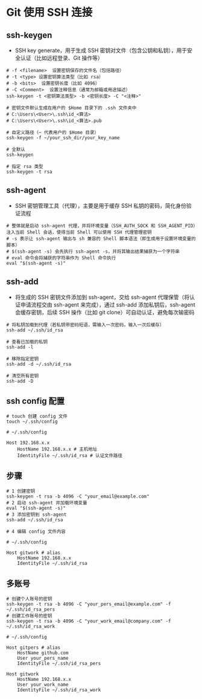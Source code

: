
# Git 使用 SSH 连接

## ssh-keygen
- SSH key generate，用于生成 SSH 密钥对文件（包含公钥和私钥），用于安全认证（比如远程登录、Git 操作等）
```shell
# -f <filename>  设置密钥保存的文件名（包括路径）
# -t <type> 设置密钥算法类型（比如 rsa）
# -b <bits>  设置密钥长度（比如 4096）
# -C <Comment>  设置注释信息（通常为邮箱或用途描述）
ssh-keygen -t <密钥算法类型> -b <密钥长度> -C "<注释>"

# 密钥文件默认生成在用户的 $Home 目录下的 .ssh 文件夹中
# C:\Users\<User>\.ssh\id_<算法>
# C:\Users\<User>\.ssh\id_<算法>.pub

# 自定义路径（~ 代表用户的 $Home 目录）
ssh-keygen -f ~/your_ssh_dir/your_key_name

# 全默认
ssh-keygen

# 指定 rsa 类型
ssh-keygen -t rsa
```

## ssh-agent
- SSH 密钥管理工具（代理），主要是用于缓存 SSH 私钥的密码，简化身份验证流程
```shell
# 整体就是启动 ssh-agent 代理，并将环境变量（SSH_AUTH_SOCK 和 SSH_AGENT_PID）注入当前 Shell 会话，使得当前 Shell 可以使用 SSH 代理管理密钥
# -s 表示让 ssh-agent 输出与 sh 兼容的 Shell 脚本语法（即生成用于设置环境变量的脚本）
# $(ssh-agent -s) 会先执行 ssh-agent -s，并将其输出结果捕获为一个字符串
# eval 命令会将捕获的字符串作为 Shell 命令执行
eval "$(ssh-agent -s)"
```

## ssh-add
- 将生成的 SSH 密钥文件添加到 ssh-agent，交给 ssh-agent 代理保管（将认证申请流程交由 ssh-agent 来完成），通过 ssh-add 添加私钥后，ssh-agent 会缓存密钥，后续 SSH 操作（比如 git clone）可自动认证，避免每次输密码
```shell
# 将私钥加载到代理（若私钥带密码短语，需输入一次密码，输入一次后缓存）
ssh-add ~/.ssh/id_rsa

# 查看已加载的私钥
ssh-add -l

# 移除指定密钥
ssh-add -d ~/.ssh/id_rsa

# 清空所有密钥
ssh-add -D
```

## ssh config 配置
```shell
# touch 创建 config 文件
touch ~/.ssh/config
```

```shell
# ~/.ssh/config

Host 192.168.x.x
    HostName 192.168.x.x # 主机地址
    IdentityFile ~/.ssh/id_rsa # 认证文件路径
```

## 步骤
```shell
# 1 创建密钥
ssh-keygen -t rsa -b 4096 -C "your_email@example.com"
# 2 启动 ssh-agent 并加载环境变量
eval "$(ssh-agent -s)"
# 3 添加密钥到 ssh-agent
ssh-add ~/.ssh/id_rsa
```

```shell
# 4 编辑 config 文件内容

# ~/.ssh/config

Host gitwork # alias
    HostName 192.168.x.x
    IdentityFile ~/.ssh/id_rsa
```

## 多账号
```shell
# 创建个人账号的密钥
ssh-keygen -t rsa -b 4096 -C "your_pers_email@example.com" -f ~/.ssh/id_rsa_pers
# 创建工作账号的密钥
ssh-keygen -t rsa -b 4096 -C "your_work_email@company.com" -f ~/.ssh/id_rsa_work
```

```shell
# ~/.ssh/config

Host gitpers # alias
    HostName github.com
    User your_pers_name
    IdentityFile ~/.ssh/id_rsa_pers

Host gitwork
    HostName 192.168.x.x
    User your_work_name
    IdentityFile ~/.ssh/id_rsa_work
```


